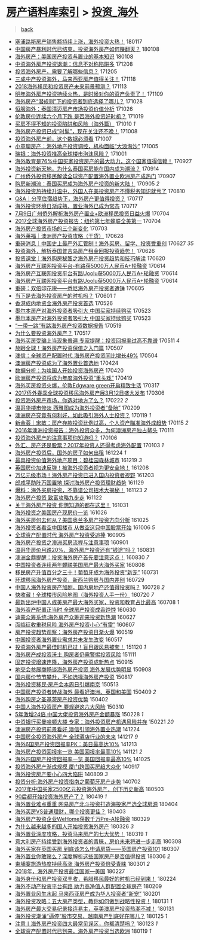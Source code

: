[房产语料库索引](../../README.md)  > [投资_海外](投资_海外.md)
====
> [back](../README.md)

- [塞浦路斯房产销售额持续上涨，海外投资大热！](http://jkwz.applinzi.com/ittc/7059483140442031110.html#%E5%A1%9E%E6%B5%A6%E8%B7%AF%E6%96%AF%E6%88%BF%E4%BA%A7%E9%94%80%E5%94%AE%E9%A2%9D%E6%8C%81%E7%BB%AD%E4%B8%8A%E6%B6%A8%EF%BC%8C%E6%B5%B7%E5%A4%96%E6%8A%95%E8%B5%84%E5%A4%A7%E7%83%AD%EF%BC%81) 180117  
- [中国房产暴利时代已结束，投资海外房产如何赚翻天？](http://jkwz.applinzi.com/ittc/7056257499026424839.html#%E4%B8%AD%E5%9B%BD%E6%88%BF%E4%BA%A7%E6%9A%B4%E5%88%A9%E6%97%B6%E4%BB%A3%E5%B7%B2%E7%BB%93%E6%9D%9F%EF%BC%8C%E6%8A%95%E8%B5%84%E6%B5%B7%E5%A4%96%E6%88%BF%E4%BA%A7%E5%A6%82%E4%BD%95%E8%B5%9A%E7%BF%BB%E5%A4%A9%EF%BC%9F) 180108  
- [海外房产：美国房产投资与置业的基本知识](http://jkwz.applinzi.com/ittc/7056245061300257809.html#%E6%B5%B7%E5%A4%96%E6%88%BF%E4%BA%A7%EF%BC%9A%E7%BE%8E%E5%9B%BD%E6%88%BF%E4%BA%A7%E6%8A%95%E8%B5%84%E4%B8%8E%E7%BD%AE%E4%B8%9A%E7%9A%84%E5%9F%BA%E6%9C%AC%E7%9F%A5%E8%AF%86) 180108  
- [中资海外房产投资退潮：信息不对称陷阱多](http://jkwz.applinzi.com/ittc/7044632422254117904.html#%E4%B8%AD%E8%B5%84%E6%B5%B7%E5%A4%96%E6%88%BF%E4%BA%A7%E6%8A%95%E8%B5%84%E9%80%80%E6%BD%AE%EF%BC%9A%E4%BF%A1%E6%81%AF%E4%B8%8D%E5%AF%B9%E7%A7%B0%E9%99%B7%E9%98%B1%E5%A4%9A) 171208  
- [投资海外房产，需要了解哪些信息？](http://jkwz.applinzi.com/ittc/7043594643634127889.html#%E6%8A%95%E8%B5%84%E6%B5%B7%E5%A4%96%E6%88%BF%E4%BA%A7%EF%BC%8C%E9%9C%80%E8%A6%81%E4%BA%86%E8%A7%A3%E5%93%AA%E4%BA%9B%E4%BF%A1%E6%81%AF%EF%BC%9F) 171205  
- [三成中产投资海外，马来西亚房产值得关注！](http://jkwz.applinzi.com/ittc/7037241636218733585.html#%E4%B8%89%E6%88%90%E4%B8%AD%E4%BA%A7%E6%8A%95%E8%B5%84%E6%B5%B7%E5%A4%96%EF%BC%8C%E9%A9%AC%E6%9D%A5%E8%A5%BF%E4%BA%9A%E6%88%BF%E4%BA%A7%E5%80%BC%E5%BE%97%E5%85%B3%E6%B3%A8%EF%BC%81) 171118  
- [2018海外移民和投资房产未来前景预测？](http://jkwz.applinzi.com/ittc/7035355408368141328.html#2018%E6%B5%B7%E5%A4%96%E7%A7%BB%E6%B0%91%E5%92%8C%E6%8A%95%E8%B5%84%E6%88%BF%E4%BA%A7%E6%9C%AA%E6%9D%A5%E5%89%8D%E6%99%AF%E9%A2%84%E6%B5%8B%EF%BC%9F) 171113  
- [明年海外房产投资持续火热，是时候对你的资产负责了！](http://jkwz.applinzi.com/ittc/7033890094971356176.html#%E6%98%8E%E5%B9%B4%E6%B5%B7%E5%A4%96%E6%88%BF%E4%BA%A7%E6%8A%95%E8%B5%84%E6%8C%81%E7%BB%AD%E7%81%AB%E7%83%AD%EF%BC%8C%E6%98%AF%E6%97%B6%E5%80%99%E5%AF%B9%E4%BD%A0%E7%9A%84%E8%B5%84%E4%BA%A7%E8%B4%9F%E8%B4%A3%E4%BA%86%EF%BC%81) 171109  
- [海外房产“潜规则”下的投资者到底选择了哪儿？](http://jkwz.applinzi.com/ittc/7029610007140762640.html#%E6%B5%B7%E5%A4%96%E6%88%BF%E4%BA%A7%E2%80%9C%E6%BD%9C%E8%A7%84%E5%88%99%E2%80%9D%E4%B8%8B%E7%9A%84%E6%8A%95%E8%B5%84%E8%80%85%E5%88%B0%E5%BA%95%E9%80%89%E6%8B%A9%E4%BA%86%E5%93%AA%E5%84%BF%EF%BC%9F) 171028  
- [恒服海外：泰国清迈房产市场投资价值分析](http://jkwz.applinzi.com/ittc/7028764500013089808.html#%E6%81%92%E6%9C%8D%E6%B5%B7%E5%A4%96%EF%BC%9A%E6%B3%B0%E5%9B%BD%E6%B8%85%E8%BF%88%E6%88%BF%E4%BA%A7%E5%B8%82%E5%9C%BA%E6%8A%95%E8%B5%84%E4%BB%B7%E5%80%BC%E5%88%86%E6%9E%90) 171026  
- [伦敦房价连续六个月下跌 是否海外投资好时机？](http://jkwz.applinzi.com/ittc/7026091745161511952.html#%E4%BC%A6%E6%95%A6%E6%88%BF%E4%BB%B7%E8%BF%9E%E7%BB%AD%E5%85%AD%E4%B8%AA%E6%9C%88%E4%B8%8B%E8%B7%8C+%E6%98%AF%E5%90%A6%E6%B5%B7%E5%A4%96%E6%8A%95%E8%B5%84%E5%A5%BD%E6%97%B6%E6%9C%BA%EF%BC%9F) 171019  
- [买房不得不知的投资陷阱和风险（海外篇）](http://jkwz.applinzi.com/ittc/7022862981023663121.html#%E4%B9%B0%E6%88%BF%E4%B8%8D%E5%BE%97%E4%B8%8D%E7%9F%A5%E7%9A%84%E6%8A%95%E8%B5%84%E9%99%B7%E9%98%B1%E5%92%8C%E9%A3%8E%E9%99%A9%EF%BC%88%E6%B5%B7%E5%A4%96%E7%AF%87%EF%BC%89) 171010 *1* 
- [海外房产投资已成“时髦”，现在关注还不晚！](http://jkwz.applinzi.com/ittc/7019622657077806096.html#%E6%B5%B7%E5%A4%96%E6%88%BF%E4%BA%A7%E6%8A%95%E8%B5%84%E5%B7%B2%E6%88%90%E2%80%9C%E6%97%B6%E9%AB%A6%E2%80%9D%EF%BC%8C%E7%8E%B0%E5%9C%A8%E5%85%B3%E6%B3%A8%E8%BF%98%E4%B8%8D%E6%99%9A%EF%BC%81) 171008  
- [投资海外房产前，这个数据必须看](http://jkwz.applinzi.com/ittc/7021614567833207825.html#%E6%8A%95%E8%B5%84%E6%B5%B7%E5%A4%96%E6%88%BF%E4%BA%A7%E5%89%8D%EF%BC%8C%E8%BF%99%E4%B8%AA%E6%95%B0%E6%8D%AE%E5%BF%85%E9%A1%BB%E7%9C%8B) 171007  
- [小童聊房产：海外地产投资调控，机构面临“大浪淘沙”](http://jkwz.applinzi.com/ittc/7020876414038049808.html#%E5%B0%8F%E7%AB%A5%E8%81%8A%E6%88%BF%E4%BA%A7%EF%BC%9A%E6%B5%B7%E5%A4%96%E5%9C%B0%E4%BA%A7%E6%8A%95%E8%B5%84%E8%B0%83%E6%8E%A7%EF%BC%8C%E6%9C%BA%E6%9E%84%E9%9D%A2%E4%B8%B4%E2%80%9C%E5%A4%A7%E6%B5%AA%E6%B7%98%E6%B2%99%E2%80%9D) 171005  
- [瑞银：海外投资推高全球楼市泡沫风险？](http://jkwz.applinzi.com/ittc/7019457732132996112.html#%E7%91%9E%E9%93%B6%EF%BC%9A%E6%B5%B7%E5%A4%96%E6%8A%95%E8%B5%84%E6%8E%A8%E9%AB%98%E5%85%A8%E7%90%83%E6%A5%BC%E5%B8%82%E6%B3%A1%E6%B2%AB%E9%A3%8E%E9%99%A9%EF%BC%9F) 171001  
- [海外教育是76%中国买家投资房产的最大动力，这个国家值得信赖！](http://jkwz.applinzi.com/ittc/7017620130941633552.html#%E6%B5%B7%E5%A4%96%E6%95%99%E8%82%B2%E6%98%AF76%25%E4%B8%AD%E5%9B%BD%E4%B9%B0%E5%AE%B6%E6%8A%95%E8%B5%84%E6%88%BF%E4%BA%A7%E7%9A%84%E6%9C%80%E5%A4%A7%E5%8A%A8%E5%8A%9B%EF%BC%8C%E8%BF%99%E4%B8%AA%E5%9B%BD%E5%AE%B6%E5%80%BC%E5%BE%97%E4%BF%A1%E8%B5%96%EF%BC%81) 170927  
- [海外投资新天地，为什么泰国买房能在国内成为潮流？](http://jkwz.applinzi.com/ittc/7013208890240664592.html#%E6%B5%B7%E5%A4%96%E6%8A%95%E8%B5%84%E6%96%B0%E5%A4%A9%E5%9C%B0%EF%BC%8C%E4%B8%BA%E4%BB%80%E4%B9%88%E6%B3%B0%E5%9B%BD%E4%B9%B0%E6%88%BF%E8%83%BD%E5%9C%A8%E5%9B%BD%E5%86%85%E6%88%90%E4%B8%BA%E6%BD%AE%E6%B5%81%EF%BC%9F) 170914  
- [广州侨外投资移民解读全球资产配置海外置业欧洲房产成热门](http://jkwz.applinzi.com/ittc/7010596805799314448.html#%E5%B9%BF%E5%B7%9E%E4%BE%A8%E5%A4%96%E6%8A%95%E8%B5%84%E7%A7%BB%E6%B0%91%E8%A7%A3%E8%AF%BB%E5%85%A8%E7%90%83%E8%B5%84%E4%BA%A7%E9%85%8D%E7%BD%AE%E6%B5%B7%E5%A4%96%E7%BD%AE%E4%B8%9A%E6%AC%A7%E6%B4%B2%E6%88%BF%E4%BA%A7%E6%88%90%E7%83%AD%E9%97%A8) 170907  
- [购房新潮流：泰国买房成为海外房产投资的新大陆！](http://jkwz.applinzi.com/ittc/7009860938973578257.html#%E8%B4%AD%E6%88%BF%E6%96%B0%E6%BD%AE%E6%B5%81%EF%BC%9A%E6%B3%B0%E5%9B%BD%E4%B9%B0%E6%88%BF%E6%88%90%E4%B8%BA%E6%B5%B7%E5%A4%96%E6%88%BF%E4%BA%A7%E6%8A%95%E8%B5%84%E7%9A%84%E6%96%B0%E5%A4%A7%E9%99%86%EF%BC%81) 170905 *2* 
- [海外投资热持续升温中，外国人在美投资房产不懂税务知识就亏了](http://jkwz.applinzi.com/ittc/6999745201483285520.html#%E6%B5%B7%E5%A4%96%E6%8A%95%E8%B5%84%E7%83%AD%E6%8C%81%E7%BB%AD%E5%8D%87%E6%B8%A9%E4%B8%AD%EF%BC%8C%E5%A4%96%E5%9B%BD%E4%BA%BA%E5%9C%A8%E7%BE%8E%E6%8A%95%E8%B5%84%E6%88%BF%E4%BA%A7%E4%B8%8D%E6%87%82%E7%A8%8E%E5%8A%A1%E7%9F%A5%E8%AF%86%E5%B0%B1%E4%BA%8F%E4%BA%86) 170810  
- [Q&amp;A｜分享住宿趋势下，海外房产更值得投资？](http://jkwz.applinzi.com/ittc/6991213615460647953.html#Q%26amp%3BA%EF%BD%9C%E5%88%86%E4%BA%AB%E4%BD%8F%E5%AE%BF%E8%B6%8B%E5%8A%BF%E4%B8%8B%EF%BC%8C%E6%B5%B7%E5%A4%96%E6%88%BF%E4%BA%A7%E6%9B%B4%E5%80%BC%E5%BE%97%E6%8A%95%E8%B5%84%EF%BC%9F) 170717  
- [海外投资环境日渐成熟，置业海外已成为常态](http://jkwz.applinzi.com/ittc/6991206422262842385.html#%E6%B5%B7%E5%A4%96%E6%8A%95%E8%B5%84%E7%8E%AF%E5%A2%83%E6%97%A5%E6%B8%90%E6%88%90%E7%86%9F%EF%BC%8C%E7%BD%AE%E4%B8%9A%E6%B5%B7%E5%A4%96%E5%B7%B2%E6%88%90%E4%B8%BA%E5%B8%B8%E6%80%81) 170717  
- [7月9日广州侨外解析海外房产置业+欧洲移民投资日益火爆](http://jkwz.applinzi.com/ittc/6986456533515633669.html#7%E6%9C%889%E6%97%A5%E5%B9%BF%E5%B7%9E%E4%BE%A8%E5%A4%96%E8%A7%A3%E6%9E%90%E6%B5%B7%E5%A4%96%E6%88%BF%E4%BA%A7%E7%BD%AE%E4%B8%9A%2B%E6%AC%A7%E6%B4%B2%E7%A7%BB%E6%B0%91%E6%8A%95%E8%B5%84%E6%97%A5%E7%9B%8A%E7%81%AB%E7%88%86) 170704  
- [2017全球海外房产投资报告：纽约第七年蝉联全美第一](http://jkwz.applinzi.com/ittc/6986382763853612037.html#2017%E5%85%A8%E7%90%83%E6%B5%B7%E5%A4%96%E6%88%BF%E4%BA%A7%E6%8A%95%E8%B5%84%E6%8A%A5%E5%91%8A%EF%BC%9A%E7%BA%BD%E7%BA%A6%E7%AC%AC%E4%B8%83%E5%B9%B4%E8%9D%89%E8%81%94%E5%85%A8%E7%BE%8E%E7%AC%AC%E4%B8%80) 170704  
- [海外房产投资市场的三个新变化](http://jkwz.applinzi.com/ittc/6985940964215358469.html#%E6%B5%B7%E5%A4%96%E6%88%BF%E4%BA%A7%E6%8A%95%E8%B5%84%E5%B8%82%E5%9C%BA%E7%9A%84%E4%B8%89%E4%B8%AA%E6%96%B0%E5%8F%98%E5%8C%96) 170703  
- [海外莱福｜澳洲房产投资攻略（干货）](http://jkwz.applinzi.com/ittc/6984271825453188100.html#%E6%B5%B7%E5%A4%96%E8%8E%B1%E7%A6%8F%EF%BD%9C%E6%BE%B3%E6%B4%B2%E6%88%BF%E4%BA%A7%E6%8A%95%E8%B5%84%E6%94%BB%E7%95%A5%EF%BC%88%E5%B9%B2%E8%B4%A7%EF%BC%89) 170628  
- [重磅消息｜中国史上最严外汇管制！海外买房、留学、投资受重创](http://jkwz.applinzi.com/ittc/6983849179871708165.html#%E9%87%8D%E7%A3%85%E6%B6%88%E6%81%AF%EF%BD%9C%E4%B8%AD%E5%9B%BD%E5%8F%B2%E4%B8%8A%E6%9C%80%E4%B8%A5%E5%A4%96%E6%B1%87%E7%AE%A1%E5%88%B6%EF%BC%81%E6%B5%B7%E5%A4%96%E4%B9%B0%E6%88%BF%E3%80%81%E7%95%99%E5%AD%A6%E3%80%81%E6%8A%95%E8%B5%84%E5%8F%97%E9%87%8D%E5%88%9B) 170627 *35* 
- [投资海外，解析泰国普吉岛房产租金回报投资趋势！](http://jkwz.applinzi.com/ittc/6983593517715555333.html#%E6%8A%95%E8%B5%84%E6%B5%B7%E5%A4%96%EF%BC%8C%E8%A7%A3%E6%9E%90%E6%B3%B0%E5%9B%BD%E6%99%AE%E5%90%89%E5%B2%9B%E6%88%BF%E4%BA%A7%E7%A7%9F%E9%87%91%E5%9B%9E%E6%8A%A5%E6%8A%95%E8%B5%84%E8%B6%8B%E5%8A%BF%EF%BC%81) 170626  
- [投资课堂｜海外购房秘笈之海外房产投资趋势和技巧解读](http://jkwz.applinzi.com/ittc/6981337930713793541.html#%E6%8A%95%E8%B5%84%E8%AF%BE%E5%A0%82%EF%BD%9C%E6%B5%B7%E5%A4%96%E8%B4%AD%E6%88%BF%E7%A7%98%E7%AC%88%E4%B9%8B%E6%B5%B7%E5%A4%96%E6%88%BF%E4%BA%A7%E6%8A%95%E8%B5%84%E8%B6%8B%E5%8A%BF%E5%92%8C%E6%8A%80%E5%B7%A7%E8%A7%A3%E8%AF%BB) 170620  
- [海外房产互联网投资平台-有路获5000万人民币A+轮融资](http://jkwz.applinzi.com/ittc/6979104216441177093.html#%E6%B5%B7%E5%A4%96%E6%88%BF%E4%BA%A7%E4%BA%92%E8%81%94%E7%BD%91%E6%8A%95%E8%B5%84%E5%B9%B3%E5%8F%B0-%E6%9C%89%E8%B7%AF%E8%8E%B75000%E4%B8%87%E4%BA%BA%E6%B0%91%E5%B8%81A%2B%E8%BD%AE%E8%9E%8D%E8%B5%84) 170614  
- [海外房产互联网投资平台有路Uoolu获5000万人民币A+轮融资](http://jkwz.applinzi.com/ittc/6979062353659167748.html#%E6%B5%B7%E5%A4%96%E6%88%BF%E4%BA%A7%E4%BA%92%E8%81%94%E7%BD%91%E6%8A%95%E8%B5%84%E5%B9%B3%E5%8F%B0%E6%9C%89%E8%B7%AFUoolu%E8%8E%B75000%E4%B8%87%E4%BA%BA%E6%B0%91%E5%B8%81A%2B%E8%BD%AE%E8%9E%8D%E8%B5%84) 170614  
- [海外房产互联网投资平台有路Uoolu获5000万人民币A+轮融资](http://jkwz.applinzi.com/ittc/6979042213374723077.html#%E6%B5%B7%E5%A4%96%E6%88%BF%E4%BA%A7%E4%BA%92%E8%81%94%E7%BD%91%E6%8A%95%E8%B5%84%E5%B9%B3%E5%8F%B0%E6%9C%89%E8%B7%AFUoolu%E8%8E%B75000%E4%B8%87%E4%BA%BA%E6%B0%91%E5%B8%81A%2B%E8%BD%AE%E8%9E%8D%E8%B5%84) 170614  
- [重磅：双倍印花税——悉尼海外房产投资者遭锤](http://jkwz.applinzi.com/ittc/6975691545180111876.html#%E9%87%8D%E7%A3%85%EF%BC%9A%E5%8F%8C%E5%80%8D%E5%8D%B0%E8%8A%B1%E7%A8%8E%E2%80%94%E2%80%94%E6%82%89%E5%B0%BC%E6%B5%B7%E5%A4%96%E6%88%BF%E4%BA%A7%E6%8A%95%E8%B5%84%E8%80%85%E9%81%AD%E9%94%A4) 170605  
- [当下是去海外投资房产的时机吗？](http://jkwz.applinzi.com/ittc/6974148097335624709.html#%E5%BD%93%E4%B8%8B%E6%98%AF%E5%8E%BB%E6%B5%B7%E5%A4%96%E6%8A%95%E8%B5%84%E6%88%BF%E4%BA%A7%E7%9A%84%E6%97%B6%E6%9C%BA%E5%90%97%EF%BC%9F) 170601 *1* 
- [香港成内地资金海外房产投资首选](http://jkwz.applinzi.com/ittc/6971886235747353605.html#%E9%A6%99%E6%B8%AF%E6%88%90%E5%86%85%E5%9C%B0%E8%B5%84%E9%87%91%E6%B5%B7%E5%A4%96%E6%88%BF%E4%BA%A7%E6%8A%95%E8%B5%84%E9%A6%96%E9%80%89) 170526  
- [墨尔本房产对海外投资者吸引大 中国买家持续购买](http://jkwz.applinzi.com/ittc/6970901660502082565.html#%E5%A2%A8%E5%B0%94%E6%9C%AC%E6%88%BF%E4%BA%A7%E5%AF%B9%E6%B5%B7%E5%A4%96%E6%8A%95%E8%B5%84%E8%80%85%E5%90%B8%E5%BC%95%E5%A4%A7+%E4%B8%AD%E5%9B%BD%E4%B9%B0%E5%AE%B6%E6%8C%81%E7%BB%AD%E8%B4%AD%E4%B9%B0) 170523  
- [墨尔本房产对海外投资者吸引大 中国买家持续购买](http://jkwz.applinzi.com/ittc/6970890762890773509.html#%E5%A2%A8%E5%B0%94%E6%9C%AC%E6%88%BF%E4%BA%A7%E5%AF%B9%E6%B5%B7%E5%A4%96%E6%8A%95%E8%B5%84%E8%80%85%E5%90%B8%E5%BC%95%E5%A4%A7+%E4%B8%AD%E5%9B%BD%E4%B9%B0%E5%AE%B6%E6%8C%81%E7%BB%AD%E8%B4%AD%E4%B9%B0) 170523  
- [“一带一路”有路海外房产投资数据报告](http://jkwz.applinzi.com/ittc/6969328034321531909.html#%E2%80%9C%E4%B8%80%E5%B8%A6%E4%B8%80%E8%B7%AF%E2%80%9D%E6%9C%89%E8%B7%AF%E6%B5%B7%E5%A4%96%E6%88%BF%E4%BA%A7%E6%8A%95%E8%B5%84%E6%95%B0%E6%8D%AE%E6%8A%A5%E5%91%8A) 170519  
- [为什么要投资海外房产？](http://jkwz.applinzi.com/ittc/6968607353204114437.html#%E4%B8%BA%E4%BB%80%E4%B9%88%E8%A6%81%E6%8A%95%E8%B5%84%E6%B5%B7%E5%A4%96%E6%88%BF%E4%BA%A7%EF%BC%9F) 170517  
- [海外买房受骗上当现象普遍 专家提醒：投资回报率过高不靠谱](http://jkwz.applinzi.com/ittc/6966348092445033477.html#%E6%B5%B7%E5%A4%96%E4%B9%B0%E6%88%BF%E5%8F%97%E9%AA%97%E4%B8%8A%E5%BD%93%E7%8E%B0%E8%B1%A1%E6%99%AE%E9%81%8D+%E4%B8%93%E5%AE%B6%E6%8F%90%E9%86%92%EF%BC%9A%E6%8A%95%E8%B5%84%E5%9B%9E%E6%8A%A5%E7%8E%87%E8%BF%87%E9%AB%98%E4%B8%8D%E9%9D%A0%E8%B0%B1) 170511 *4* 
- [放眼全球！海外房产投资保值之入门篇](http://jkwz.applinzi.com/ittc/6965007689783444485.html#%E6%94%BE%E7%9C%BC%E5%85%A8%E7%90%83%EF%BC%81%E6%B5%B7%E5%A4%96%E6%88%BF%E4%BA%A7%E6%8A%95%E8%B5%84%E4%BF%9D%E5%80%BC%E4%B9%8B%E5%85%A5%E9%97%A8%E7%AF%87) 170507  
- [澳信：全球资产配置时代 海外房产投资同比增长49%](http://jkwz.applinzi.com/ittc/6963814556580185092.html#%E6%BE%B3%E4%BF%A1%EF%BC%9A%E5%85%A8%E7%90%83%E8%B5%84%E4%BA%A7%E9%85%8D%E7%BD%AE%E6%97%B6%E4%BB%A3+%E6%B5%B7%E5%A4%96%E6%88%BF%E4%BA%A7%E6%8A%95%E8%B5%84%E5%90%8C%E6%AF%94%E5%A2%9E%E9%95%BF49%25) 170504  
- [澳洲房产投资成为了海外置业首选地](http://jkwz.applinzi.com/ittc/6960110137162335236.html#%E6%BE%B3%E6%B4%B2%E6%88%BF%E4%BA%A7%E6%8A%95%E8%B5%84%E6%88%90%E4%B8%BA%E4%BA%86%E6%B5%B7%E5%A4%96%E7%BD%AE%E4%B8%9A%E9%A6%96%E9%80%89%E5%9C%B0) 170424  
- [数据分析：为啥国人开始投资海外房产](http://jkwz.applinzi.com/ittc/6958275163157169157.html#%E6%95%B0%E6%8D%AE%E5%88%86%E6%9E%90%EF%BC%9A%E4%B8%BA%E5%95%A5%E5%9B%BD%E4%BA%BA%E5%BC%80%E5%A7%8B%E6%8A%95%E8%B5%84%E6%B5%B7%E5%A4%96%E6%88%BF%E4%BA%A7) 170420  
- [欧洲房产投资将成为年度海外投资“重头戏”](http://jkwz.applinzi.com/ittc/6958294446385923077.html#%E6%AC%A7%E6%B4%B2%E6%88%BF%E4%BA%A7%E6%8A%95%E8%B5%84%E5%B0%86%E6%88%90%E4%B8%BA%E5%B9%B4%E5%BA%A6%E6%B5%B7%E5%A4%96%E6%8A%95%E8%B5%84%E2%80%9C%E9%87%8D%E5%A4%B4%E6%88%8F%E2%80%9D) 170419  
- [海外买房投资火爆，伦敦Edgware green开启精致生活](http://jkwz.applinzi.com/ittc/6946065612248974340.html#%E6%B5%B7%E5%A4%96%E4%B9%B0%E6%88%BF%E6%8A%95%E8%B5%84%E7%81%AB%E7%88%86%EF%BC%8C%E4%BC%A6%E6%95%A6Edgware+green%E5%BC%80%E5%90%AF%E7%B2%BE%E8%87%B4%E7%94%9F%E6%B4%BB) 170317  
- [2017侨外春季全球投资移民海外房产展3月12日盛大发布](http://jkwz.applinzi.com/ittc/6941971350817342469.html#2017%E4%BE%A8%E5%A4%96%E6%98%A5%E5%AD%A3%E5%85%A8%E7%90%83%E6%8A%95%E8%B5%84%E7%A7%BB%E6%B0%91%E6%B5%B7%E5%A4%96%E6%88%BF%E4%BA%A7%E5%B1%953%E6%9C%8812%E6%97%A5%E7%9B%9B%E5%A4%A7%E5%8F%91%E5%B8%83) 170306  
- [投资海外房产市场，你选对地方了么？](http://jkwz.applinzi.com/ittc/6937553444339713029.html#%E6%8A%95%E8%B5%84%E6%B5%B7%E5%A4%96%E6%88%BF%E4%BA%A7%E5%B8%82%E5%9C%BA%EF%BC%8C%E4%BD%A0%E9%80%89%E5%AF%B9%E5%9C%B0%E6%96%B9%E4%BA%86%E4%B9%88%EF%BC%9F) 170222 *2* 
- [温哥华楼市惨淡 西雅图成为海外投资者“备胎”](http://jkwz.applinzi.com/ittc/6932630053392483333.html#%E6%B8%A9%E5%93%A5%E5%8D%8E%E6%A5%BC%E5%B8%82%E6%83%A8%E6%B7%A1+%E8%A5%BF%E9%9B%85%E5%9B%BE%E6%88%90%E4%B8%BA%E6%B5%B7%E5%A4%96%E6%8A%95%E8%B5%84%E8%80%85%E2%80%9C%E5%A4%87%E8%83%8E%E2%80%9D) 170209  
- [澳洲房产究竟有何利好，如此吸引海外人士投资？](http://jkwz.applinzi.com/ittc/6924758659015115780.html#%E6%BE%B3%E6%B4%B2%E6%88%BF%E4%BA%A7%E7%A9%B6%E7%AB%9F%E6%9C%89%E4%BD%95%E5%88%A9%E5%A5%BD%EF%BC%8C%E5%A6%82%E6%AD%A4%E5%90%B8%E5%BC%95%E6%B5%B7%E5%A4%96%E4%BA%BA%E5%A3%AB%E6%8A%95%E8%B5%84%EF%BC%9F) 170119 *1* 
- [新金荟｜宋敏：房产存款投资比例过高，个人资产瞄准海外成趋势](http://jkwz.applinzi.com/ittc/6923422610867356676.html#%E6%96%B0%E9%87%91%E8%8D%9F%EF%BD%9C%E5%AE%8B%E6%95%8F%EF%BC%9A%E6%88%BF%E4%BA%A7%E5%AD%98%E6%AC%BE%E6%8A%95%E8%B5%84%E6%AF%94%E4%BE%8B%E8%BF%87%E9%AB%98%EF%BC%8C%E4%B8%AA%E4%BA%BA%E8%B5%84%E4%BA%A7%E7%9E%84%E5%87%86%E6%B5%B7%E5%A4%96%E6%88%90%E8%B6%8B%E5%8A%BF) 170115 *2* 
- [2016年澳洲投资报告：海外投资众多，为何澳洲房产独占鳌头](http://jkwz.applinzi.com/ittc/6921807342701380612.html#2016%E5%B9%B4%E6%BE%B3%E6%B4%B2%E6%8A%95%E8%B5%84%E6%8A%A5%E5%91%8A%EF%BC%9A%E6%B5%B7%E5%A4%96%E6%8A%95%E8%B5%84%E4%BC%97%E5%A4%9A%EF%BC%8C%E4%B8%BA%E4%BD%95%E6%BE%B3%E6%B4%B2%E6%88%BF%E4%BA%A7%E7%8B%AC%E5%8D%A0%E9%B3%8C%E5%A4%B4) 170111  
- [投资海外房产的注意事项你知道吗？](http://jkwz.applinzi.com/ittc/6920067568261137413.html#%E6%8A%95%E8%B5%84%E6%B5%B7%E5%A4%96%E6%88%BF%E4%BA%A7%E7%9A%84%E6%B3%A8%E6%84%8F%E4%BA%8B%E9%A1%B9%E4%BD%A0%E7%9F%A5%E9%81%93%E5%90%97%EF%BC%9F) 170106  
- [外汇、房产还是股票？2017年投资人还得考虑海外配置](http://jkwz.applinzi.com/ittc/6918870437257020420.html#%E5%A4%96%E6%B1%87%E3%80%81%E6%88%BF%E4%BA%A7%E8%BF%98%E6%98%AF%E8%82%A1%E7%A5%A8%EF%BC%9F2017%E5%B9%B4%E6%8A%95%E8%B5%84%E4%BA%BA%E8%BF%98%E5%BE%97%E8%80%83%E8%99%91%E6%B5%B7%E5%A4%96%E9%85%8D%E7%BD%AE) 170103 *1* 
- [海外房产投资后，国外的房子如何出租](http://jkwz.applinzi.com/ittc/6914919079600456708.html#%E6%B5%B7%E5%A4%96%E6%88%BF%E4%BA%A7%E6%8A%95%E8%B5%84%E5%90%8E%EF%BC%8C%E5%9B%BD%E5%A4%96%E7%9A%84%E6%88%BF%E5%AD%90%E5%A6%82%E4%BD%95%E5%87%BA%E7%A7%9F) 161224 *1* 
- [最具投资价值海外地产项目：碧桂园森林城市](http://jkwz.applinzi.com/ittc/6913227348249150469.html#%E6%9C%80%E5%85%B7%E6%8A%95%E8%B5%84%E4%BB%B7%E5%80%BC%E6%B5%B7%E5%A4%96%E5%9C%B0%E4%BA%A7%E9%A1%B9%E7%9B%AE%EF%BC%9A%E7%A2%A7%E6%A1%82%E5%9B%AD%E6%A3%AE%E6%9E%97%E5%9F%8E%E5%B8%82) 161219 *3* 
- [英国房价加速反弹！被海外投资者视为更安全地！](http://jkwz.applinzi.com/ittc/6909253566534779908.html#%E8%8B%B1%E5%9B%BD%E6%88%BF%E4%BB%B7%E5%8A%A0%E9%80%9F%E5%8F%8D%E5%BC%B9%EF%BC%81%E8%A2%AB%E6%B5%B7%E5%A4%96%E6%8A%95%E8%B5%84%E8%80%85%E8%A7%86%E4%B8%BA%E6%9B%B4%E5%AE%89%E5%85%A8%E5%9C%B0%EF%BC%81) 161208  
- [万亿元级市场！海外房产投资已进入国内投资者视野](http://jkwz.applinzi.com/ittc/6907349201557390341.html#%E4%B8%87%E4%BA%BF%E5%85%83%E7%BA%A7%E5%B8%82%E5%9C%BA%EF%BC%81%E6%B5%B7%E5%A4%96%E6%88%BF%E4%BA%A7%E6%8A%95%E8%B5%84%E5%B7%B2%E8%BF%9B%E5%85%A5%E5%9B%BD%E5%86%85%E6%8A%95%E8%B5%84%E8%80%85%E8%A7%86%E9%87%8E) 161203  
- [郎咸平助阵万国置地 探讨海外房产投资理财趋势](http://jkwz.applinzi.com/ittc/6905906648882611205.html#%E9%83%8E%E5%92%B8%E5%B9%B3%E5%8A%A9%E9%98%B5%E4%B8%87%E5%9B%BD%E7%BD%AE%E5%9C%B0+%E6%8E%A2%E8%AE%A8%E6%B5%B7%E5%A4%96%E6%88%BF%E4%BA%A7%E6%8A%95%E8%B5%84%E7%90%86%E8%B4%A2%E8%B6%8B%E5%8A%BF) 161129  
- [爆料：海外买房投资，不靠谱公司招术大揭秘！](http://jkwz.applinzi.com/ittc/6903636416449217540.html#%E7%88%86%E6%96%99%EF%BC%9A%E6%B5%B7%E5%A4%96%E4%B9%B0%E6%88%BF%E6%8A%95%E8%B5%84%EF%BC%8C%E4%B8%8D%E9%9D%A0%E8%B0%B1%E5%85%AC%E5%8F%B8%E6%8B%9B%E6%9C%AF%E5%A4%A7%E6%8F%AD%E7%A7%98%EF%BC%81) 161123 *2* 
- [海外房产投资 致富攻略九步走](http://jkwz.applinzi.com/ittc/6903269876134577157.html#%E6%B5%B7%E5%A4%96%E6%88%BF%E4%BA%A7%E6%8A%95%E8%B5%84+%E8%87%B4%E5%AF%8C%E6%94%BB%E7%95%A5%E4%B9%9D%E6%AD%A5%E8%B5%B0) 161122  
- [关于海外房产投资 你想知道的都在这里！](http://jkwz.applinzi.com/ittc/6895198998394045445.html#%E5%85%B3%E4%BA%8E%E6%B5%B7%E5%A4%96%E6%88%BF%E4%BA%A7%E6%8A%95%E8%B5%84+%E4%BD%A0%E6%83%B3%E7%9F%A5%E9%81%93%E7%9A%84%E9%83%BD%E5%9C%A8%E8%BF%99%E9%87%8C%EF%BC%81) 161031  
- [海外投资之美国房产现房价一览](http://jkwz.applinzi.com/ittc/6893318346195338245.html#%E6%B5%B7%E5%A4%96%E6%8A%95%E8%B5%84%E4%B9%8B%E7%BE%8E%E5%9B%BD%E6%88%BF%E4%BA%A7%E7%8E%B0%E6%88%BF%E4%BB%B7%E4%B8%80%E8%A7%88) 161026  
- [海外买房何去何从？美国奥兰多房产投资方向分析](http://jkwz.applinzi.com/ittc/6892991470406992900.html#%E6%B5%B7%E5%A4%96%E4%B9%B0%E6%88%BF%E4%BD%95%E5%8E%BB%E4%BD%95%E4%BB%8E%EF%BC%9F%E7%BE%8E%E5%9B%BD%E5%A5%A5%E5%85%B0%E5%A4%9A%E6%88%BF%E4%BA%A7%E6%8A%95%E8%B5%84%E6%96%B9%E5%90%91%E5%88%86%E6%9E%90) 161025  
- [海外投资者看空中国楼市 从做空这只中国股票开始](http://jkwz.applinzi.com/ittc/6885815394555659269.html#%E6%B5%B7%E5%A4%96%E6%8A%95%E8%B5%84%E8%80%85%E7%9C%8B%E7%A9%BA%E4%B8%AD%E5%9B%BD%E6%A5%BC%E5%B8%82+%E4%BB%8E%E5%81%9A%E7%A9%BA%E8%BF%99%E5%8F%AA%E4%B8%AD%E5%9B%BD%E8%82%A1%E7%A5%A8%E5%BC%80%E5%A7%8B) 161006 *5* 
- [全球资产配置时代 海外房产投资受追捧](http://jkwz.applinzi.com/ittc/6874429356235031557.html#%E5%85%A8%E7%90%83%E8%B5%84%E4%BA%A7%E9%85%8D%E7%BD%AE%E6%97%B6%E4%BB%A3+%E6%B5%B7%E5%A4%96%E6%88%BF%E4%BA%A7%E6%8A%95%E8%B5%84%E5%8F%97%E8%BF%BD%E6%8D%A7) 160905  
- [海外房产投资之澳洲买房流程与注意事项](http://jkwz.applinzi.com/ittc/6872911890216387589.html#%E6%B5%B7%E5%A4%96%E6%88%BF%E4%BA%A7%E6%8A%95%E8%B5%84%E4%B9%8B%E6%BE%B3%E6%B4%B2%E4%B9%B0%E6%88%BF%E6%B5%81%E7%A8%8B%E4%B8%8E%E6%B3%A8%E6%84%8F%E4%BA%8B%E9%A1%B9) 160901  
- [温哥华房价月跌20%，海外房产投资还有“钱途”吗？](http://jkwz.applinzi.com/ittc/6872528859320288261.html#%E6%B8%A9%E5%93%A5%E5%8D%8E%E6%88%BF%E4%BB%B7%E6%9C%88%E8%B7%8C20%25%EF%BC%8C%E6%B5%B7%E5%A4%96%E6%88%BF%E4%BA%A7%E6%8A%95%E8%B5%84%E8%BF%98%E6%9C%89%E2%80%9C%E9%92%B1%E9%80%94%E2%80%9D%E5%90%97%EF%BC%9F) 160831  
- [澳洲金鼎提醒：投资海外房产首先要注意这点！](http://jkwz.applinzi.com/ittc/6872210131500139524.html#%E6%BE%B3%E6%B4%B2%E9%87%91%E9%BC%8E%E6%8F%90%E9%86%92%EF%BC%9A%E6%8A%95%E8%B5%84%E6%B5%B7%E5%A4%96%E6%88%BF%E4%BA%A7%E9%A6%96%E5%85%88%E8%A6%81%E6%B3%A8%E6%84%8F%E8%BF%99%E7%82%B9%EF%BC%81) 160830 *7* 
- [中国投资者连续两年蝉联美国房产最大海外买家](http://jkwz.applinzi.com/ittc/6863938115009528837.html#%E4%B8%AD%E5%9B%BD%E6%8A%95%E8%B5%84%E8%80%85%E8%BF%9E%E7%BB%AD%E4%B8%A4%E5%B9%B4%E8%9D%89%E8%81%94%E7%BE%8E%E5%9B%BD%E6%88%BF%E4%BA%A7%E6%9C%80%E5%A4%A7%E6%B5%B7%E5%A4%96%E4%B9%B0%E5%AE%B6) 160808  
- [移民房产升值百分之三十！葡萄牙成为海外投资“新宠”](http://jkwz.applinzi.com/ittc/6861164095931417604.html#%E7%A7%BB%E6%B0%91%E6%88%BF%E4%BA%A7%E5%8D%87%E5%80%BC%E7%99%BE%E5%88%86%E4%B9%8B%E4%B8%89%E5%8D%81%EF%BC%81%E8%91%A1%E8%90%84%E7%89%99%E6%88%90%E4%B8%BA%E6%B5%B7%E5%A4%96%E6%8A%95%E8%B5%84%E2%80%9C%E6%96%B0%E5%AE%A0%E2%80%9D) 160731  
- [环球移民海外房产投资，新西兰购房与国内差别](http://jkwz.applinzi.com/ittc/6860269496002151429.html#%E7%8E%AF%E7%90%83%E7%A7%BB%E6%B0%91%E6%B5%B7%E5%A4%96%E6%88%BF%E4%BA%A7%E6%8A%95%E8%B5%84%EF%BC%8C%E6%96%B0%E8%A5%BF%E5%85%B0%E8%B4%AD%E6%88%BF%E4%B8%8E%E5%9B%BD%E5%86%85%E5%B7%AE%E5%88%AB) 160729  
- [中国人海外投资房产加剧，国内房地产还值得投资吗？](http://jkwz.applinzi.com/ittc/6859857188994155524.html#%E4%B8%AD%E5%9B%BD%E4%BA%BA%E6%B5%B7%E5%A4%96%E6%8A%95%E8%B5%84%E6%88%BF%E4%BA%A7%E5%8A%A0%E5%89%A7%EF%BC%8C%E5%9B%BD%E5%86%85%E6%88%BF%E5%9C%B0%E4%BA%A7%E8%BF%98%E5%80%BC%E5%BE%97%E6%8A%95%E8%B5%84%E5%90%97%EF%BC%9F) 160728 *2* 
- [快收藏！全球楼市风险地图（海外投资人手一份）](http://jkwz.applinzi.com/ittc/6856928719259845636.html#%E5%BF%AB%E6%94%B6%E8%97%8F%EF%BC%81%E5%85%A8%E7%90%83%E6%A5%BC%E5%B8%82%E9%A3%8E%E9%99%A9%E5%9C%B0%E5%9B%BE%EF%BC%88%E6%B5%B7%E5%A4%96%E6%8A%95%E8%B5%84%E4%BA%BA%E6%89%8B%E4%B8%80%E4%BB%BD%EF%BC%89) 160720 *7* 
- [最新出炉中国人成美房产最大海外买家，投资和教育占比最高](http://jkwz.applinzi.com/ittc/6852505378000208901.html#%E6%9C%80%E6%96%B0%E5%87%BA%E7%82%89%E4%B8%AD%E5%9B%BD%E4%BA%BA%E6%88%90%E7%BE%8E%E6%88%BF%E4%BA%A7%E6%9C%80%E5%A4%A7%E6%B5%B7%E5%A4%96%E4%B9%B0%E5%AE%B6%EF%BC%8C%E6%8A%95%E8%B5%84%E5%92%8C%E6%95%99%E8%82%B2%E5%8D%A0%E6%AF%94%E6%9C%80%E9%AB%98) 160708 *1* 
- [海外资产配置正当时 全球房产投资成香饽饽](http://jkwz.applinzi.com/ittc/6849455214188561413.html#%E6%B5%B7%E5%A4%96%E8%B5%84%E4%BA%A7%E9%85%8D%E7%BD%AE%E6%AD%A3%E5%BD%93%E6%97%B6+%E5%85%A8%E7%90%83%E6%88%BF%E4%BA%A7%E6%8A%95%E8%B5%84%E6%88%90%E9%A6%99%E9%A5%BD%E9%A5%BD) 160630  
- [迪蒙众筹系统:海外房产众筹迎来投资新热潮](http://jkwz.applinzi.com/ittc/6848342872524588036.html#%E8%BF%AA%E8%92%99%E4%BC%97%E7%AD%B9%E7%B3%BB%E7%BB%9F%3A%E6%B5%B7%E5%A4%96%E6%88%BF%E4%BA%A7%E4%BC%97%E7%AD%B9%E8%BF%8E%E6%9D%A5%E6%8A%95%E8%B5%84%E6%96%B0%E7%83%AD%E6%BD%AE) 160627  
- [面临征收重税风险 海外房产投资小心“有雷”](http://jkwz.applinzi.com/ittc/6840927141679858692.html#%E9%9D%A2%E4%B8%B4%E5%BE%81%E6%94%B6%E9%87%8D%E7%A8%8E%E9%A3%8E%E9%99%A9+%E6%B5%B7%E5%A4%96%E6%88%BF%E4%BA%A7%E6%8A%95%E8%B5%84%E5%B0%8F%E5%BF%83%E2%80%9C%E6%9C%89%E9%9B%B7%E2%80%9D) 160607  
- [房产投资趋势观察：海外房产投资日渐火爆](http://jkwz.applinzi.com/ittc/6833880928975586309.html#%E6%88%BF%E4%BA%A7%E6%8A%95%E8%B5%84%E8%B6%8B%E5%8A%BF%E8%A7%82%E5%AF%9F%EF%BC%9A%E6%B5%B7%E5%A4%96%E6%88%BF%E4%BA%A7%E6%8A%95%E8%B5%84%E6%97%A5%E6%B8%90%E7%81%AB%E7%88%86) 160519  
- [中国投资者海外置业需求并未发生改变](http://jkwz.applinzi.com/ittc/6833220682275881988.html#%E4%B8%AD%E5%9B%BD%E6%8A%95%E8%B5%84%E8%80%85%E6%B5%B7%E5%A4%96%E7%BD%AE%E4%B8%9A%E9%9C%80%E6%B1%82%E5%B9%B6%E6%9C%AA%E5%8F%91%E7%94%9F%E6%94%B9%E5%8F%98) 160517  
- [投资海外房产最佳时机已过！盲目跟风易被套！](http://jkwz.applinzi.com/ittc/6766723488157271044.html#%E6%8A%95%E8%B5%84%E6%B5%B7%E5%A4%96%E6%88%BF%E4%BA%A7%E6%9C%80%E4%BD%B3%E6%97%B6%E6%9C%BA%E5%B7%B2%E8%BF%87%EF%BC%81%E7%9B%B2%E7%9B%AE%E8%B7%9F%E9%A3%8E%E6%98%93%E8%A2%AB%E5%A5%97%EF%BC%81) 151120 *1* 
- [海外房产成投资沃土 购房者仍需警惕投资风险](http://jkwz.applinzi.com/ittc/6763446152322352132.html#%E6%B5%B7%E5%A4%96%E6%88%BF%E4%BA%A7%E6%88%90%E6%8A%95%E8%B5%84%E6%B2%83%E5%9C%9F+%E8%B4%AD%E6%88%BF%E8%80%85%E4%BB%8D%E9%9C%80%E8%AD%A6%E6%83%95%E6%8A%95%E8%B5%84%E9%A3%8E%E9%99%A9) 151111  
- [固定投资增速连降，海外房产投资成新热点](http://jkwz.applinzi.com/ittc/6742252911688467460.html#%E5%9B%BA%E5%AE%9A%E6%8A%95%E8%B5%84%E5%A2%9E%E9%80%9F%E8%BF%9E%E9%99%8D%EF%BC%8C%E6%B5%B7%E5%A4%96%E6%88%BF%E4%BA%A7%E6%8A%95%E8%B5%84%E6%88%90%E6%96%B0%E7%83%AD%E7%82%B9) 150915  
- [地交会参展商畅谈海外房产投资 海外发展优势明显](http://jkwz.applinzi.com/ittc/6739723734295561220.html#%E5%9C%B0%E4%BA%A4%E4%BC%9A%E5%8F%82%E5%B1%95%E5%95%86%E7%95%85%E8%B0%88%E6%B5%B7%E5%A4%96%E6%88%BF%E4%BA%A7%E6%8A%95%E8%B5%84+%E6%B5%B7%E5%A4%96%E5%8F%91%E5%B1%95%E4%BC%98%E5%8A%BF%E6%98%8E%E6%98%BE) 150908  
- [国内房价节节攀升，不如选择海外房产投资](http://jkwz.applinzi.com/ittc/547650615728029526.html#%E5%9B%BD%E5%86%85%E6%88%BF%E4%BB%B7%E8%8A%82%E8%8A%82%E6%94%80%E5%8D%87%EF%BC%8C%E4%B8%8D%E5%A6%82%E9%80%89%E6%8B%A9%E6%B5%B7%E5%A4%96%E6%88%BF%E4%BA%A7%E6%8A%95%E8%B5%84) 150817  
- [海外投资移民·房产会本周日引爆南京](http://jkwz.applinzi.com/ittc/547650611412364429.html#%E6%B5%B7%E5%A4%96%E6%8A%95%E8%B5%84%E7%A7%BB%E6%B0%91%C2%B7%E6%88%BF%E4%BA%A7%E4%BC%9A%E6%9C%AC%E5%91%A8%E6%97%A5%E5%BC%95%E7%88%86%E5%8D%97%E4%BA%AC) 150513  
- [中国房产投资者转战海外 最看好澳洲、英国和美国](http://jkwz.applinzi.com/ittc/547650611405651332.html#%E4%B8%AD%E5%9B%BD%E6%88%BF%E4%BA%A7%E6%8A%95%E8%B5%84%E8%80%85%E8%BD%AC%E6%88%98%E6%B5%B7%E5%A4%96+%E6%9C%80%E7%9C%8B%E5%A5%BD%E6%BE%B3%E6%B4%B2%E3%80%81%E8%8B%B1%E5%9B%BD%E5%92%8C%E7%BE%8E%E5%9B%BD) 150409 *2* 
- [海外购房之圣基茨房产投资优势](http://jkwz.applinzi.com/ittc/547650611400770273.html#%E6%B5%B7%E5%A4%96%E8%B4%AD%E6%88%BF%E4%B9%8B%E5%9C%A3%E5%9F%BA%E8%8C%A8%E6%88%BF%E4%BA%A7%E6%8A%95%E8%B5%84%E4%BC%98%E5%8A%BF) 150402  
- [中国人海外投资房产 要规避这六大风险](http://jkwz.applinzi.com/ittc/547650611392476710.html#%E4%B8%AD%E5%9B%BD%E4%BA%BA%E6%B5%B7%E5%A4%96%E6%8A%95%E8%B5%84%E6%88%BF%E4%BA%A7+%E8%A6%81%E8%A7%84%E9%81%BF%E8%BF%99%E5%85%AD%E5%A4%A7%E9%A3%8E%E9%99%A9) 150310  
- [5年激增24倍 中国大佬投资海外房产金额暴涨](http://jkwz.applinzi.com/ittc/547650611396431923.html#5%E5%B9%B4%E6%BF%80%E5%A2%9E24%E5%80%8D+%E4%B8%AD%E5%9B%BD%E5%A4%A7%E4%BD%AC%E6%8A%95%E8%B5%84%E6%B5%B7%E5%A4%96%E6%88%BF%E4%BA%A7%E9%87%91%E9%A2%9D%E6%9A%B4%E6%B6%A8) 150228 *1* 
- [中资银行买曼哈顿大楼 专家：海外投资房产机遇风险并存](http://jkwz.applinzi.com/ittc/547650611388780697.html#%E4%B8%AD%E8%B5%84%E9%93%B6%E8%A1%8C%E4%B9%B0%E6%9B%BC%E5%93%88%E9%A1%BF%E5%A4%A7%E6%A5%BC+%E4%B8%93%E5%AE%B6%EF%BC%9A%E6%B5%B7%E5%A4%96%E6%8A%95%E8%B5%84%E6%88%BF%E4%BA%A7%E6%9C%BA%E9%81%87%E9%A3%8E%E9%99%A9%E5%B9%B6%E5%AD%98) 150221 *20* 
- [澳洲房产投资前景看好 澳信引领海外置业热潮](http://jkwz.applinzi.com/ittc/547650611380870375.html#%E6%BE%B3%E6%B4%B2%E6%88%BF%E4%BA%A7%E6%8A%95%E8%B5%84%E5%89%8D%E6%99%AF%E7%9C%8B%E5%A5%BD+%E6%BE%B3%E4%BF%A1%E5%BC%95%E9%A2%86%E6%B5%B7%E5%A4%96%E7%BD%AE%E4%B8%9A%E7%83%AD%E6%BD%AE) 141224  
- [中国房企投资海外房产 全球酒店行业的未来](http://jkwz.applinzi.com/ittc/547650611383038658.html#%E4%B8%AD%E5%9B%BD%E6%88%BF%E4%BC%81%E6%8A%95%E8%B5%84%E6%B5%B7%E5%A4%96%E6%88%BF%E4%BA%A7+%E5%85%A8%E7%90%83%E9%85%92%E5%BA%97%E8%A1%8C%E4%B8%9A%E7%9A%84%E6%9C%AA%E6%9D%A5) 141217 *9* 
- [海外6国房产投资回报率PK：美日最高达10%](http://jkwz.applinzi.com/ittc/547650611383056881.html#%E6%B5%B7%E5%A4%966%E5%9B%BD%E6%88%BF%E4%BA%A7%E6%8A%95%E8%B5%84%E5%9B%9E%E6%8A%A5%E7%8E%87PK%EF%BC%9A%E7%BE%8E%E6%97%A5%E6%9C%80%E9%AB%98%E8%BE%BE10%25) 141213  
- [海外房产投资回报率一览 美国回报率最高10%](http://jkwz.applinzi.com/ittc/547650611381653198.html#%E6%B5%B7%E5%A4%96%E6%88%BF%E4%BA%A7%E6%8A%95%E8%B5%84%E5%9B%9E%E6%8A%A5%E7%8E%87%E4%B8%80%E8%A7%88+%E7%BE%8E%E5%9B%BD%E5%9B%9E%E6%8A%A5%E7%8E%87%E6%9C%80%E9%AB%9810%25) 141121 *2* 
- [海外四国房产投资回报率一览 美国回报率最高10%](http://jkwz.applinzi.com/ittc/547650611378540693.html#%E6%B5%B7%E5%A4%96%E5%9B%9B%E5%9B%BD%E6%88%BF%E4%BA%A7%E6%8A%95%E8%B5%84%E5%9B%9E%E6%8A%A5%E7%8E%87%E4%B8%80%E8%A7%88+%E7%BE%8E%E5%9B%BD%E5%9B%9E%E6%8A%A5%E7%8E%87%E6%9C%80%E9%AB%9810%25) 141025  
- [投资海外房产渐成规模 厦门跨国买房趋大众化](http://jkwz.applinzi.com/ittc/547650611375110991.html#%E6%8A%95%E8%B5%84%E6%B5%B7%E5%A4%96%E6%88%BF%E4%BA%A7%E6%B8%90%E6%88%90%E8%A7%84%E6%A8%A1+%E5%8E%A6%E9%97%A8%E8%B7%A8%E5%9B%BD%E4%B9%B0%E6%88%BF%E8%B6%8B%E5%A4%A7%E4%BC%97%E5%8C%96) 140917  
- [海外投资房产要小心四大陷阱](http://jkwz.applinzi.com/ittc/547650611372399051.html#%E6%B5%B7%E5%A4%96%E6%8A%95%E8%B5%84%E6%88%BF%E4%BA%A7%E8%A6%81%E5%B0%8F%E5%BF%83%E5%9B%9B%E5%A4%A7%E9%99%B7%E9%98%B1) 140809 *3* 
- [投资分析:海外房产投资指南之葡萄牙房产走势](http://jkwz.applinzi.com/ittc/547650611368659594.html#%E6%8A%95%E8%B5%84%E5%88%86%E6%9E%90%3A%E6%B5%B7%E5%A4%96%E6%88%BF%E4%BA%A7%E6%8A%95%E8%B5%84%E6%8C%87%E5%8D%97%E4%B9%8B%E8%91%A1%E8%90%84%E7%89%99%E6%88%BF%E4%BA%A7%E8%B5%B0%E5%8A%BF) 140702  
- [2017年中国买家2500亿元投资海外房产，创下历史新高](http://jkwz.applinzi.com/ittc/7098961468282373136.html#2017%E5%B9%B4%E4%B8%AD%E5%9B%BD%E4%B9%B0%E5%AE%B62500%E4%BA%BF%E5%85%83%E6%8A%95%E8%B5%84%E6%B5%B7%E5%A4%96%E6%88%BF%E4%BA%A7%EF%BC%8C%E5%88%9B%E4%B8%8B%E5%8E%86%E5%8F%B2%E6%96%B0%E9%AB%98) 180503  
- [90后都开始投资海外房产了？](http://jkwz.applinzi.com/ittc/7093613407230231559.html#90%E5%90%8E%E9%83%BD%E5%BC%80%E5%A7%8B%E6%8A%95%E8%B5%84%E6%B5%B7%E5%A4%96%E6%88%BF%E4%BA%A7%E4%BA%86%EF%BC%9F) 180419 *1* 
- [海外置业难点重重 网易房产北斗投资打造海投家严选全球房源](http://jkwz.applinzi.com/ittc/7088113666568487946.html#%E6%B5%B7%E5%A4%96%E7%BD%AE%E4%B8%9A%E9%9A%BE%E7%82%B9%E9%87%8D%E9%87%8D+%E7%BD%91%E6%98%93%E6%88%BF%E4%BA%A7%E5%8C%97%E6%96%97%E6%8A%95%E8%B5%84%E6%89%93%E9%80%A0%E6%B5%B7%E6%8A%95%E5%AE%B6%E4%B8%A5%E9%80%89%E5%85%A8%E7%90%83%E6%88%BF%E6%BA%90) 180404  
- [海外买房VS普通理财，哪个投资更佳？](http://jkwz.applinzi.com/ittc/7087794732438914059.html#%E6%B5%B7%E5%A4%96%E4%B9%B0%E6%88%BFVS%E6%99%AE%E9%80%9A%E7%90%86%E8%B4%A2%EF%BC%8C%E5%93%AA%E4%B8%AA%E6%8A%95%E8%B5%84%E6%9B%B4%E4%BD%B3%EF%BC%9F) 180403  
- [海外房产投资企业WeHome获数千万Pre-A轮融资](http://jkwz.applinzi.com/ittc/7085936202702390289.html#%E6%B5%B7%E5%A4%96%E6%88%BF%E4%BA%A7%E6%8A%95%E8%B5%84%E4%BC%81%E4%B8%9AWeHome%E8%8E%B7%E6%95%B0%E5%8D%83%E4%B8%87Pre-A%E8%BD%AE%E8%9E%8D%E8%B5%84) 180329  
- [为什么越来越多的国人开始投资海外房产](http://jkwz.applinzi.com/ittc/7084789526251963398.html#%E4%B8%BA%E4%BB%80%E4%B9%88%E8%B6%8A%E6%9D%A5%E8%B6%8A%E5%A4%9A%E7%9A%84%E5%9B%BD%E4%BA%BA%E5%BC%80%E5%A7%8B%E6%8A%95%E8%B5%84%E6%B5%B7%E5%A4%96%E6%88%BF%E4%BA%A7) 180326 *3* 
- [海外置业深度攻略，投资马来房产的七大优势！](http://jkwz.applinzi.com/ittc/7082298743041033232.html#%E6%B5%B7%E5%A4%96%E7%BD%AE%E4%B8%9A%E6%B7%B1%E5%BA%A6%E6%94%BB%E7%95%A5%EF%BC%8C%E6%8A%95%E8%B5%84%E9%A9%AC%E6%9D%A5%E6%88%BF%E4%BA%A7%E7%9A%84%E4%B8%83%E5%A4%A7%E4%BC%98%E5%8A%BF%EF%BC%81) 180319 *1* 
- [意大利房产持续受到海外投资者的青睐，房价未来将进一步走高](http://jkwz.applinzi.com/ittc/7078166602858365963.html#%E6%84%8F%E5%A4%A7%E5%88%A9%E6%88%BF%E4%BA%A7%E6%8C%81%E7%BB%AD%E5%8F%97%E5%88%B0%E6%B5%B7%E5%A4%96%E6%8A%95%E8%B5%84%E8%80%85%E7%9A%84%E9%9D%92%E7%9D%90%EF%BC%8C%E6%88%BF%E4%BB%B7%E6%9C%AA%E6%9D%A5%E5%B0%86%E8%BF%9B%E4%B8%80%E6%AD%A5%E8%B5%B0%E9%AB%98) 180308  
- [海外买家在英国买房 到底该怎么申请房贷——英国房产投资101](http://jkwz.applinzi.com/ittc/7077710691538830353.html#%E6%B5%B7%E5%A4%96%E4%B9%B0%E5%AE%B6%E5%9C%A8%E8%8B%B1%E5%9B%BD%E4%B9%B0%E6%88%BF+%E5%88%B0%E5%BA%95%E8%AF%A5%E6%80%8E%E4%B9%88%E7%94%B3%E8%AF%B7%E6%88%BF%E8%B4%B7%E2%80%94%E2%80%94%E8%8B%B1%E5%9B%BD%E6%88%BF%E4%BA%A7%E6%8A%95%E8%B5%84101) 180307  
- [海外置业你敢赌么？深度解析这些国家房产是否值得投资](http://jkwz.applinzi.com/ittc/7077302134209250314.html#%E6%B5%B7%E5%A4%96%E7%BD%AE%E4%B8%9A%E4%BD%A0%E6%95%A2%E8%B5%8C%E4%B9%88%EF%BC%9F%E6%B7%B1%E5%BA%A6%E8%A7%A3%E6%9E%90%E8%BF%99%E4%BA%9B%E5%9B%BD%E5%AE%B6%E6%88%BF%E4%BA%A7%E6%98%AF%E5%90%A6%E5%80%BC%E5%BE%97%E6%8A%95%E8%B5%84) 180306 *2* 
- [柬埔寨旅游热度持续高涨 海外房产投资倍受青睐](http://jkwz.applinzi.com/ittc/7075557671724123147.html#%E6%9F%AC%E5%9F%94%E5%AF%A8%E6%97%85%E6%B8%B8%E7%83%AD%E5%BA%A6%E6%8C%81%E7%BB%AD%E9%AB%98%E6%B6%A8+%E6%B5%B7%E5%A4%96%E6%88%BF%E4%BA%A7%E6%8A%95%E8%B5%84%E5%80%8D%E5%8F%97%E9%9D%92%E7%9D%90) 180301 *2* 
- [2018年，海外房产投资最佳国家—美国](http://jkwz.applinzi.com/ittc/7074796533721859078.html#2018%E5%B9%B4%EF%BC%8C%E6%B5%B7%E5%A4%96%E6%88%BF%E4%BA%A7%E6%8A%95%E8%B5%84%E6%9C%80%E4%BD%B3%E5%9B%BD%E5%AE%B6%E2%80%94%E7%BE%8E%E5%9B%BD) 180227  
- [海外身份和房产投资双丰收，希腊移民最好的时机已经到来！](http://jkwz.applinzi.com/ittc/7073711417851380753.html#%E6%B5%B7%E5%A4%96%E8%BA%AB%E4%BB%BD%E5%92%8C%E6%88%BF%E4%BA%A7%E6%8A%95%E8%B5%84%E5%8F%8C%E4%B8%B0%E6%94%B6%EF%BC%8C%E5%B8%8C%E8%85%8A%E7%A7%BB%E6%B0%91%E6%9C%80%E5%A5%BD%E7%9A%84%E6%97%B6%E6%9C%BA%E5%B7%B2%E7%BB%8F%E5%88%B0%E6%9D%A5%EF%BC%81) 180224  
- [海外不动产投资平台有路 助力高净值人群配置全球房产](http://jkwz.applinzi.com/ittc/7068230745384813585.html#%E6%B5%B7%E5%A4%96%E4%B8%8D%E5%8A%A8%E4%BA%A7%E6%8A%95%E8%B5%84%E5%B9%B3%E5%8F%B0%E6%9C%89%E8%B7%AF+%E5%8A%A9%E5%8A%9B%E9%AB%98%E5%87%80%E5%80%BC%E4%BA%BA%E7%BE%A4%E9%85%8D%E7%BD%AE%E5%85%A8%E7%90%83%E6%88%BF%E4%BA%A7) 180209  
- [海外置业风生水起 马来西亚房产成为华人投资者“新宠”](http://jkwz.applinzi.com/ittc/7065128563357778955.html#%E6%B5%B7%E5%A4%96%E7%BD%AE%E4%B8%9A%E9%A3%8E%E7%94%9F%E6%B0%B4%E8%B5%B7+%E9%A9%AC%E6%9D%A5%E8%A5%BF%E4%BA%9A%E6%88%BF%E4%BA%A7%E6%88%90%E4%B8%BA%E5%8D%8E%E4%BA%BA%E6%8A%95%E8%B5%84%E8%80%85%E2%80%9C%E6%96%B0%E5%AE%A0%E2%80%9D) 180201  
- [海外投资攻略：五大房产类型，教你如何做到战略性投资！](http://jkwz.applinzi.com/ittc/7064743751103022097.html#%E6%B5%B7%E5%A4%96%E6%8A%95%E8%B5%84%E6%94%BB%E7%95%A5%EF%BC%9A%E4%BA%94%E5%A4%A7%E6%88%BF%E4%BA%A7%E7%B1%BB%E5%9E%8B%EF%BC%8C%E6%95%99%E4%BD%A0%E5%A6%82%E4%BD%95%E5%81%9A%E5%88%B0%E6%88%98%E7%95%A5%E6%80%A7%E6%8A%95%E8%B5%84%EF%BC%81) 180131 *1* 
- [海外房产最大交易纪录接连易主，英美澳房产投资热潮不减！](http://jkwz.applinzi.com/ittc/7064694421906260999.html#%E6%B5%B7%E5%A4%96%E6%88%BF%E4%BA%A7%E6%9C%80%E5%A4%A7%E4%BA%A4%E6%98%93%E7%BA%AA%E5%BD%95%E6%8E%A5%E8%BF%9E%E6%98%93%E4%B8%BB%EF%BC%8C%E8%8B%B1%E7%BE%8E%E6%BE%B3%E6%88%BF%E4%BA%A7%E6%8A%95%E8%B5%84%E7%83%AD%E6%BD%AE%E4%B8%8D%E5%87%8F%EF%BC%81) 180131  
- [海外投资潮涌“逼停”股市交易，越南房产到底好在哪儿？](http://jkwz.applinzi.com/ittc/7062521595040367632.html#%E6%B5%B7%E5%A4%96%E6%8A%95%E8%B5%84%E6%BD%AE%E6%B6%8C%E2%80%9C%E9%80%BC%E5%81%9C%E2%80%9D%E8%82%A1%E5%B8%82%E4%BA%A4%E6%98%93%EF%BC%8C%E8%B6%8A%E5%8D%97%E6%88%BF%E4%BA%A7%E5%88%B0%E5%BA%95%E5%A5%BD%E5%9C%A8%E5%93%AA%E5%84%BF%EF%BC%9F) 180125 *1* 
- [注意丨海外房产投资四大最常见误区，你都清楚吗？](http://jkwz.applinzi.com/ittc/7061797998302856208.html#%E6%B3%A8%E6%84%8F%E4%B8%A8%E6%B5%B7%E5%A4%96%E6%88%BF%E4%BA%A7%E6%8A%95%E8%B5%84%E5%9B%9B%E5%A4%A7%E6%9C%80%E5%B8%B8%E8%A7%81%E8%AF%AF%E5%8C%BA%EF%BC%8C%E4%BD%A0%E9%83%BD%E6%B8%85%E6%A5%9A%E5%90%97%EF%BC%9F) 180123 *1* 
- [全球资产配置时代已到来，海外房产投资当选欧洲](http://jkwz.applinzi.com/ittc/7059540900198220811.html#%E5%85%A8%E7%90%83%E8%B5%84%E4%BA%A7%E9%85%8D%E7%BD%AE%E6%97%B6%E4%BB%A3%E5%B7%B2%E5%88%B0%E6%9D%A5%EF%BC%8C%E6%B5%B7%E5%A4%96%E6%88%BF%E4%BA%A7%E6%8A%95%E8%B5%84%E5%BD%93%E9%80%89%E6%AC%A7%E6%B4%B2) 180119 *1* 
